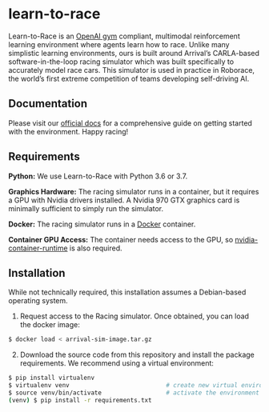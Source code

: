 # learn-to-race

Learn-to-Race is an [OpenAI gym](https://gym.openai.com/) compliant, multimodal reinforcement learning environment where agents learn how to race. Unlike many simplistic learning environments, ours is built around Arrival’s CARLA-based software-in-the-loop racing simulator which was built specifically to accurately model race cars. This simulator is used in practice in Roborace, the world’s first extreme competition of teams developing self-driving AI.

## Documentation

Please visit our [official docs](https://learn-to-race.com/) for a comprehensive guide on getting started with the environment. Happy racing!


## Requirements

**Python:** We use Learn-to-Race with Python 3.6 or 3.7.

**Graphics Hardware:** The racing simulator runs in a container, but it requires a GPU with Nvidia drivers installed. A Nvidia 970 GTX graphics card is minimally sufficient to simply run the simulator.

**Docker:** The racing simulator runs in a [Docker](https://www.docker.com/get-started) container.

**Container GPU Access:** The container needs access to the GPU, so [nvidia-container-runtime](https://github.com/NVIDIA/nvidia-container-runtime) is also required.

## Installation

While not technically required, this installation assumes a Debian-based operating system.

1. Request access to the Racing simulator. Once obtained, you can load the docker image:

```bash
$ docker load < arrival-sim-image.tar.gz
```

2. Download the source code from this repository and install the package requirements. We recommend using a virtual environment:

```bash
$ pip install virtualenv
$ virtualenv venv                           # create new virtual environment
$ source venv/bin/activate                  # activate the environment
(venv) $ pip install -r requirements.txt 
```
